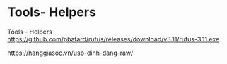 # Tools- Helpers
Tools - Helpers
https://github.com/pbatard/rufus/releases/download/v3.11/rufus-3.11.exe

https://hanggiasoc.vn/usb-dinh-dang-raw/

